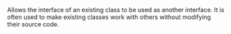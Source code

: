 Allows the interface of an existing class to be used as another interface.
It is often used to make existing classes work with others without modifying their source code.
